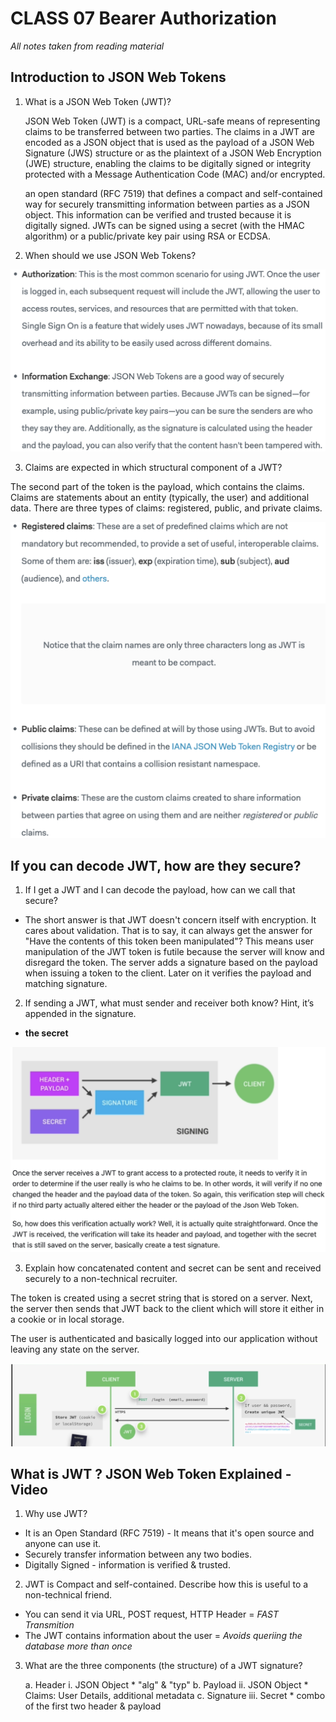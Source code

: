 # CLASS 07 Bearer Authorization

*All notes taken from reading material*

## Introduction to JSON Web Tokens

1. What is a JSON Web Token (JWT)?

    JSON Web Token (JWT) is a compact, URL-safe means of representing
   claims to be transferred between two parties.  The claims in a JWT
   are encoded as a JSON object that is used as the payload of a JSON
   Web Signature (JWS) structure or as the plaintext of a JSON Web
   Encryption (JWE) structure, enabling the claims to be digitally
   signed or integrity protected with a Message Authentication Code
   (MAC) and/or encrypted.

   an open standard (RFC 7519) that defines a compact and self-contained way for securely transmitting information between parties as a JSON object. This information can be verified and trusted because it is digitally signed. JWTs can be signed using a secret (with the HMAC algorithm) or a public/private key pair using RSA or ECDSA.

2. When should we use JSON Web Tokens?

![img](/assets/401-imgs/JWT.png)

3. Claims are expected in which structural component of a JWT?

The second part of the token is the payload, which contains the claims. Claims are statements about an entity (typically, the user) and additional data. There are three types of claims: registered, public, and private claims.

![img](/assets/401-imgs/claims.png)

## If you can decode JWT, how are they secure?

1. If I get a JWT and I can decode the payload, how can we call that secure?

* The short answer is that JWT doesn't concern itself with encryption. It cares about validation. That is to say, it can always get the answer for "Have the contents of this token been manipulated"? This means user manipulation of the JWT token is futile because the server will know and disregard the token. The server adds a signature based on the payload when issuing a token to the client. Later on it verifies the payload and matching signature.

2. If sending a JWT, what must sender and receiver both know? Hint, it’s appended in the signature.

* **the secret**

![img](/assets/401-imgs/secretjwt.png)

3. Explain how concatenated content and secret can be sent and received securely to a non-technical recruiter.

The token is created using a secret string that is stored on a server. Next, the server then sends that JWT back to the client which will store it either in a cookie or in local storage.

The user is authenticated and basically logged into our application without leaving any state on the server.

![img](/assets/401-imgs/secretstring.png)

## What is JWT ? JSON Web Token Explained - Video

1. Why use JWT?

* It is an Open Standard (RFC 7519) - It means that it's open source and anyone can use it.
* Securely transfer information between any two bodies.
* Digitally Signed - information is verified & trusted.

2. JWT is Compact and self-contained. Describe how this is useful to a non-technical friend.

* You can send it via URL, POST request, HTTP Header = *FAST Transmition*
* The JWT contains information about the user = *Avoids queriing the database more than once*

3. What are the three components (the structure) of a JWT signature?

    a. Header
        i. JSON Object
            * "alg" & "typ"
    b. Payload
        ii. JSON Object
            * Claims: User Details, additional metadata
    c. Signature
        iii. Secret
            * combo of the first two header & payload